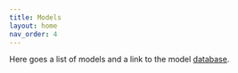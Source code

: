 ```yaml
---
title: Models
layout: home
nav_order: 4
---
```


Here goes a list of models and a link to the model [database](https://gitlab.com/matchete/model-database).